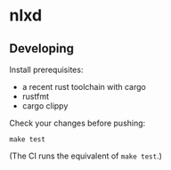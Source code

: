 # nlxd

## Developing

Install prerequisites:

- a recent rust toolchain with cargo
- rustfmt
- cargo clippy

Check your changes before pushing:

```
make test
```

(The CI runs the equivalent of `make test`.)
